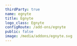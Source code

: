 ```yaml
---
thirdParty: true
name: egnyte
title: Egnyte
logo_class: Egnyte
configRoute: /add-ons/egnyte
public: false
image: /media/addons/egnyte.svg
---
```

